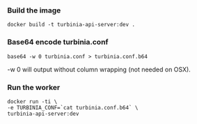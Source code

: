 ### Build the image
```
docker build -t turbinia-api-server:dev .
```

### Base64 encode turbinia.conf
```
base64 -w 0 turbinia.conf > turbinia.conf.b64
```
-w 0 will output without column wrapping (not needed on OSX).

### Run the worker
```
docker run -ti \
-e TURBINIA_CONF=`cat turbinia.conf.b64` \
turbinia-api-server:dev
```
